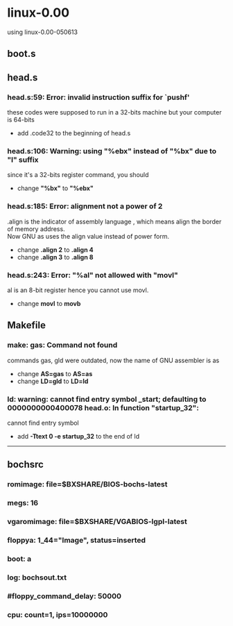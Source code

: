 # linux-0.00

using linux-0.00-050613

## boot.s


## head.s

### head.s:59: Error: invalid instruction suffix for `pushf'

these codes were supposed to run in a 32-bits machine
but your computer is 64-bits

* add .code32 to the beginning of head.s

### head.s:106: Warning: using "%ebx" instead of "%bx" due to "l" suffix

since it's a 32-bits register command, you should

* change **"%bx"** to **"%ebx"**

### head.s:185: Error: alignment not a power of 2

.align is the indicator of assembly language
, which means align the border of memory address.  
Now GNU as uses the align value instead of power form.

* change **.align 2** to **.align 4**
* change **.align 3** to **.align 8**

### head.s:243: Error: "%al" not allowed with "movl"

al is an 8-bit register hence you cannot use movl.  

* change **movl** to **movb**

## Makefile

### make: gas: Command not found</br>

commands gas, gld were outdated, 
now the name of GNU assembler is as

* change **AS=gas** to **AS=as**  
* change **LD=gld** to **LD=ld**  


### ld: warning: cannot find entry symbol _start; defaulting to 0000000000400078 head.o: In function "startup_32":

cannot find entry symbol

* add **-Ttext 0 -e startup_32** to the end of ld

------

## bochsrc

### romimage: file=$BXSHARE/BIOS-bochs-latest

### megs: 16

### vgaromimage: file=$BXSHARE/VGABIOS-lgpl-latest

### floppya: 1_44="Image", status=inserted

### boot: a

### log: bochsout.txt

### #floppy_command_delay: 50000

### cpu: count=1, ips=10000000

